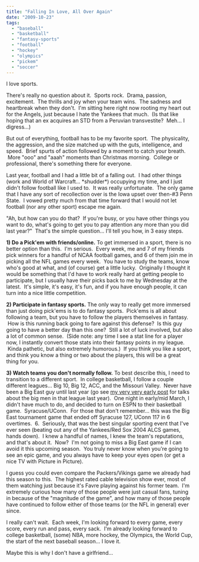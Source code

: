 ```yaml
---
title: "Falling In Love, All Over Again"
date: "2009-10-23"
tags:
  - "baseball"
  - "basketball"
  - "fantasy-sports"
  - "football"
  - "hockey"
  - "olympics"
  - "pickem"
  - "soccer"
---
```


I love sports.

There's really no question about it.  Sports rock.  Drama, passion, excitement.  The thrills and joy when your team wins.  The sadness and heartbreak when they don't.  I'm sitting here right now rooting my heart out for the Angels, just because I hate the Yankees that much.  (Is that like hoping that an ex acquires an STD from a Peruvian transvestite?  Meh... I digress...)

But out of everything, football has to be my favorite sport.  The physicality, the aggression, and the size matched up with the guts, intelligence, and speed.  Brief spurts of action followed by a moment to catch your breath.  More "ooo" and "aaah" moments than Christmas morning.  College or professional, there's something there for everyone.

Last year, football and I had a little bit of a falling out.  I had other things (work and World of Warcraft... \*shudder\*) occupying my time, and I just didn't follow football like I used to.  It was really unfortunate.  The only game that I have any sort of recollection over is the Iowa upset over then-#3 Penn State.  I vowed pretty much from that time forward that I would not let football (nor any other sport) escape me again.

"Ah, but how can you do that?  If you're busy, or you have other things you want to do, what's going to get you to pay attention any more than you did last year?"  That's the simple question... I'll tell you how, in 3 easy steps.

**1) Do a Pick'em with friends/online.** To get immersed in a sport, there is no better option than this.  I'm serious.  Every week, me and 7 of my friends pick winners for a handful of NCAA football games, and 6 of them join me in picking all the NFL games every week.  You have to study the teams, know who's good at what, and (of course) get a little lucky.  Originally I thought it would be something that I'd have to work really hard at getting people to participate, but I usually have their picks back to me by Wednesday at the latest.  It's simple, it's easy, it's fun, and if you have enough people, it can turn into a nice little competition.

**2) Participate in fantasy sports.** The only way to really get more immersed than just doing pick'ems is to do fantasy sports.  Pick'ems is all about following a team, but you have to follow the players themselves in fantasy.  How is this running back going to fare against this defense?  Is this guy going to have a better day than this one?  Still a lot of luck involved, but also a lot of common sense.  (Side note: any time I see a stat line for a player now, I instantly convert those stats into their fantasy points in my league.  Kinda pathetic, but also extremely humorous.)  If you think you like a sport, and think you know a thing or two about the players, this will be a great thing for you.

**3) Watch teams you don't normally follow.** To best describe this, I need to transition to a different sport.  In college basketball, I follow a couple different leagues... Big 10, Big 12, ACC, and the Missouri Valley.  Never have been a Big East guy until last year (go see [my very very early post](http://wordstoplayby.wordpress.com/2009/02/15/the-big-men-the-new-face-of-college-basketball/) for talks about the big men in that league last year).  One night in early/mid March, I didn't have much to do, and decided to turn on ESPN to their basketball game.  Syracuse/UConn.  For those that don't remember... this was the Big East tournament game that ended off Syracuse 127, UConn 117 in 6 overtimes.  6.  Seriously, that was the best singular sporting event that I've ever seen (beating out any of the Yankees/Red Sox 2004 ALCS games, hands down).  I knew a handful of names, I knew the team's reputations, and that's about it.  Now?  I'm not going to miss a Big East game if I can avoid it this upcoming season.  You truly never know when you're going to see an epic game, and you always have to keep your eyes open (or get a nice TV with Picture in Picture).

I guess you could even compare the Packers/Vikings game we already had this season to this.  The highest rated cable television show ever, most of them watching just because it's Favre playing against his former team.  I'm extremely curious how many of those people were just casual fans, tuning in because of the "magnitude of the game", and how many of those people have continued to follow either of those teams (or the NFL in general) ever since.

I really can't wait.  Each week, I'm looking forward to every game, every score, every run and pass, every sack.  I'm already looking forward to college basketball, (some) NBA, more hockey, the Olympics, the World Cup, the start of the next baseball season... I love it.

Maybe this is why I don't have a girlfriend...
